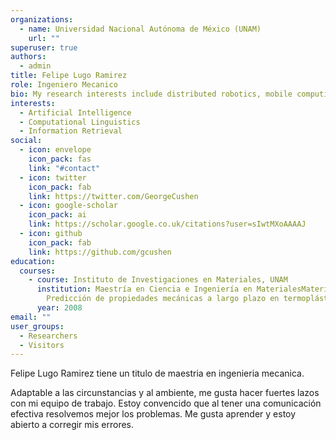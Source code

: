 ```yaml
---
organizations:
  - name: Universidad Nacional Autónoma de México (UNAM)
    url: ""
superuser: true
authors:
  - admin
title: Felipe Lugo Ramirez
role: Ingeniero Mecanico
bio: My research interests include distributed robotics, mobile computing..
interests:
  - Artificial Intelligence
  - Computational Linguistics
  - Information Retrieval
social:
  - icon: envelope
    icon_pack: fas
    link: "#contact"
  - icon: twitter
    icon_pack: fab
    link: https://twitter.com/GeorgeCushen
  - icon: google-scholar
    icon_pack: ai
    link: https://scholar.google.co.uk/citations?user=sIwtMXoAAAAJ
  - icon: github
    icon_pack: fab
    link: https://github.com/gcushen
education:
  courses:
    - course: Instituto de Investigaciones en Materiales, UNAM
      institution: Maestría en Ciencia e Ingeniería en MaterialesMateriales complejos,
        Predicción de propiedades mecánicas a largo plazo en termoplásticos
      year: 2008
email: ""
user_groups:
  - Researchers
  - Visitors
---
```

Felipe Lugo Ramirez tiene un titulo de maestria en ingenieria mecanica.

<!--StartFragment-->

Adaptable a las circunstancias y al ambiente, me gusta hacer fuertes lazos con mi equipo de trabajo. Estoy convencido que al tener una comunicación efectiva resolvemos mejor los problemas. Me gusta aprender y estoy abierto a corregir mis errores.

<!--EndFragment-->